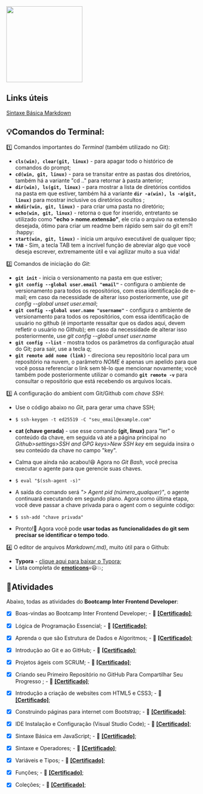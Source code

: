 
<img src="https://hermes.digitalinnovation.one/tracks/f00290e5-b695-4ef6-b88a-d5aae004bd66.png" width="200" height="200" /> 

## Links úteis
[Sintaxe Básica Markdown](https://markdown.net.br/sintaxe-basica/)

 
## :bulb:Comandos do Terminal:

:one: Comandos importantes do *Terminal* (também utilizado no Git):

   - **`cls(win), clear(git, linux)`** - para apagar todo o histórico de comandos do prompt;
   - **`cd(win, git, linux)`** - para se transitar entre as pastas dos diretórios, também há a variante "cd .." para retornar à pasta anterior;
   - **`dir(win), ls(git, linux)`** - para mostrar a lista de diretórios contidos na pasta em que estiver, também há a variante **`dir -a(win), ls -a(git, linux)`** para mostrar inclusive os diretórios ocultos ;
   - **`mkdir(win, git, linux)`** - para criar uma pasta no diretório;
   - **`echo(win, git, linux)`** - retorna o que for inserido, entretanto se utilizado como **"echo > nome.extensão"**, ele cria o arquivo na extensão desejada, ótimo para criar um readme bem rápido sem sair do git em?! :happy:
   -  **`start(win, git, linux)`** - inicia um arquivo executável de qualquer tipo;
   - **`TAB`** - Sim, a tecla TAB tem a incrível função de abreviar algo que você deseja escrever, extremamente útil e vai agilizar muito a sua vida!

:two: Comandos de iniciação do *Git*:

   - **`git init`** - inicia o versionamento na pasta em que estiver;
   - **`git config --global user.email "email"`** - configura o ambiente de versionamento para todos os repositórios, com essa identificação de e-mail; em caso da necessidade de alterar isso posteriormente, use *git config --global unset user.email*;
   - **`git config --global user.name "username"`** - configura o ambiente de versionamento para todos os repositórios, com essa identificação de usuário no github (é importante ressaltar que os dados aqui, devem refletir o usuário no Github); em caso da necessidade de alterar isso posteriormente, use *git config --global unset user.name*
   - **`git config --list`** - mostra todos os parâmetros da configuração atual do Git; para sair, use a tecla *q*;
   - **`git remote add nome (link)`** - direciona seu repositório local para um repositório na nuvem, o parâmetro *NOME* é apenas um apelido para que você possa referenciar o link sem tê-lo que mencionar novamente; você também pode posteriormente utilizar o comando **`git remote -v`** para consultar o repositório que está recebendo os arquivos locais.

:three: A configuração do ambient com Git/Github com *chave SSH*:

   - Use o código abaixo no *Git*, para gerar uma chave SSH;

   - ```shell
     $ ssh-keygen -t ed25519 -C "seu_email@example.com"
     ```

   - **cat (chave gerada)** - use esse comando **(git, linux)** para "ler" o conteúdo da chave, em seguida vá até a página principal no *Github>settings>SSH and GPG keys>New SSH key* em seguida insira o seu conteúdo da chave no campo "key".

   - Calma que ainda não acabou!:laughing: Agora no *Git Bash*, você precisa executar o agente para que gerencie suas chaves.

   - ```shell
     $ eval "$(ssh-agent -s)"
     ```

   - A saída do comando será *"> Agent pid (número_qualquer)"*, o agente continuará executando em segundo plano. Agora como última etapa, você deve passar a chave privada para o agent com o seguinte código:

   - ```shell
     $ ssh-add "chave privada"
     ```

   - Pronto!:handshake: Agora você pode **usar todas as funcionalidades do git sem precisar se identificar o tempo todo**.

:four: O editor de arquivos *Markdown(.md)*, muito útil para o Github:

   - **Typora** - [clique aqui para baixar o Typora](https://typora.io);
   - Lista completa de **[emoticons](https://gist.github.com/rxaviers/7360908)**:skull::smiley::collision:;

## :bookmark_tabs:Atividades

Abaixo, todas as atividades do **Bootcamp Inter Frontend Developer**:

- [x] Boas-vindas ao Bootcamp Inter Frontend Developer; - :paperclip: [**[Certificado]**](https://certificates.digitalinnovation.one/6F53018D);
- [x] Lógica de Programação Essencial; - :paperclip: [**[Certificado]**](https://certificates.digitalinnovation.one/1D548C65);
- [x] Aprenda o que são Estrutura de Dados e Algoritmos; - :paperclip: [**[Certificado]**](https://certificates.digitalinnovation.one/39B6EB82);
- [x] Introdução ao Git e ao GitHub; - :paperclip: [**[Certificado]**](https://certificates.digitalinnovation.one/0C0BA954);
- [x] Projetos ágeis com SCRUM; - :paperclip: [**[Certificado]**](https://certificates.digitalinnovation.one/ED4C8F71);
- [x] Criando seu Primeiro Repositório no GitHub Para Compartilhar Seu Progresso ; - :paperclip: [**[Certificado]**](https://certificates.digitalinnovation.one/9767EF81);
- [x] Introdução a criação de websites com HTML5 e CSS3; - :paperclip: [**[Certificado]**](https://certificates.digitalinnovation.one/74AB6DB2);
- [x] Construindo páginas para internet com Bootstrap; - :paperclip: [**[Certificado]**](https://certificates.digitalinnovation.one/3124FEBD);
- [x] IDE Instalação e Configuração (Visual Studio Code); - :paperclip: [**[Certificado]**](https://certificates.digitalinnovation.one/35BC1F925);
- [x] Sintaxe Básica em JavaScript; - :paperclip: [**[Certificado]**](https://certificates.digitalinnovation.one/0A648966);
- [x] Sintaxe e Operadores; - :paperclip: [**[Certificado]**](https://certificates.digitalinnovation.one/96A26938);
- [x]  Variáveis e Tipos; - :paperclip: [**[Certificado]**](https://certificates.digitalinnovation.one/BE0FF6C5);
- [x]  Funções; - :paperclip: [**[Certificado]**](https://certificates.digitalinnovation.one/C1D0847A);
- [x]  Coleções; - :paperclip: [**[Certificado]**](https://hermes.digitalinnovation.one/certificates/0B2739AC.pdf);


   
  

  



